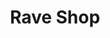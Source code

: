---
layout: archive
title: "Rave Shop"
tags:
  categories: web
ads: false
share: false
iframe: "http://www.xtragear.services"
client: X-TRA Gear Services
image:
  id: 37926912164
blurb: "Splash page with CSS3 animations."
---